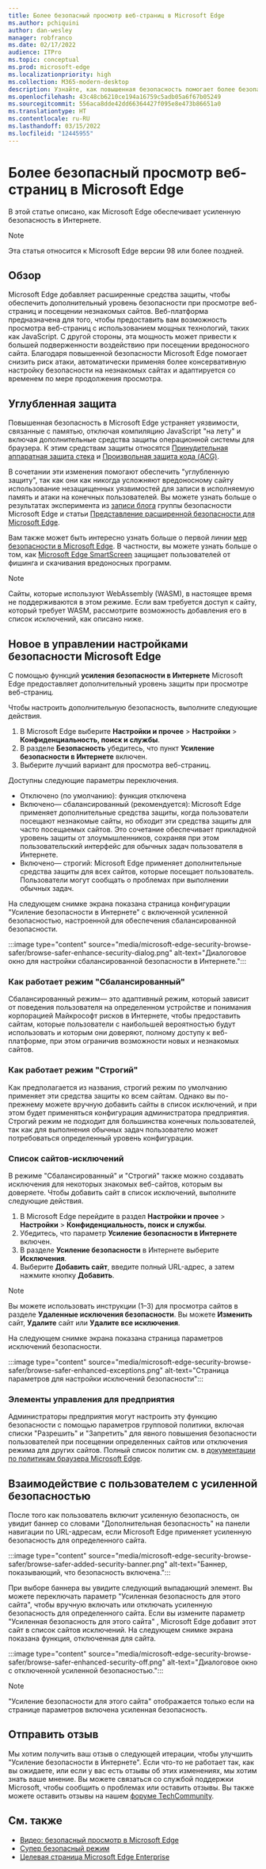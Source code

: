 ```yaml
---
title: Более безопасный просмотр веб-страниц в Microsoft Edge
ms.author: pchiquini
author: dan-wesley
manager: robfranco
ms.date: 02/17/2022
audience: ITPro
ms.topic: conceptual
ms.prod: microsoft-edge
ms.localizationpriority: high
ms.collection: M365-modern-desktop
description: Узнайте, как повышенная безопасность помогает более безопасно просматривать веб-страницы в Microsoft Edge.
ms.openlocfilehash: 43c48cb6210ce194a16759c5adb05a6f67b05249
ms.sourcegitcommit: 556aca8dde42dd66364427f095e8e473b86651a0
ms.translationtype: HT
ms.contentlocale: ru-RU
ms.lasthandoff: 03/15/2022
ms.locfileid: "12445955"
---
```

# <a name="browse-more-safely-with-microsoft-edge"></a>Более безопасный просмотр веб-страниц в Microsoft Edge

В этой статье описано, как Microsoft Edge обеспечивает усиленную безопасность в Интернете.

> [!NOTE]
> Эта статья относится к Microsoft Edge версии 98 или более поздней.

## <a name="overview"></a>Обзор

Microsoft Edge добавляет расширенные средства защиты, чтобы обеспечить дополнительный уровень безопасности при просмотре веб-страниц и посещении незнакомых сайтов. Веб-платформа предназначена для того, чтобы предоставить вам возможность просмотра веб-страниц с использованием мощных технологий, таких как JavaScript. С другой стороны, эта мощность может привести к большей подверженности воздействию при посещении вредоносного сайта. Благодаря повышенной безопасности Microsoft Edge помогает снизить риск атаки, автоматически применяя более консервативную настройку безопасности на незнакомых сайтах и адаптируется со временем по мере продолжения просмотра.

## <a name="defense-in-depth"></a>Углубленная защита

Повышенная безопасность в Microsoft Edge устраняет уязвимости, связанные с памятью, отключая компиляцию JavaScript "на лету" и включая дополнительные средства защиты операционной системы для браузера. К этим средствам защиты относятся [Принудительная аппаратная защита стека](https://techcommunity.microsoft.com/t5/windows-kernel-internals-blog/developer-guidance-for-hardware-enforced-stack-protection/ba-p/2163340) и [Произвольная защита кода (ACG)](/microsoft-365/security/defender-endpoint/exploit-protection-reference?view=o365-worldwide#arbitrary-code-guard).

В сочетании эти изменения помогают обеспечить "углубленную защиту", так как они как никогда усложняют вредоносному сайту использование незащищенных уязвимостей для записи в исполняемую память и атаки на конечных пользователей. Вы можете узнать больше о результатах эксперимента из [записи блога](https://microsoftedge.github.io/edgevr/posts/Super-Duper-Secure-Mode) группы безопасности Microsoft Edge и статьи [Представление расширенной безопасности для Microsoft Edge](https://microsoftedge.github.io/edgevr/posts/Introducing-Enhanced-Security-for-Microsoft-Edge/).

Вам также может быть интересно узнать больше о первой линии [мер безопасности в Microsoft Edge](/deployedge/ms-edge-security-for-business). В частности, вы можете узнать больше о том, как [Microsoft Edge SmartScreen](/deployedge/microsoft-edge-security-smartscreen) защищает пользователей от фишинга и скачивания вредоносных программ.

> [!NOTE]
> Сайты, которые используют WebAssembly (WASM), в настоящее время не поддерживаются в этом режиме. Если вам требуется доступ к сайту, который требует WASM, рассмотрите возможность добавления его в список исключений, как описано ниже.

## <a name="whats-new-in-microsoft-edge-security-settings"></a>Новое в управлении настройками безопасности Microsoft Edge

С помощью функций **усиления безопасности в Интернете** Microsoft Edge предоставляет дополнительный уровень защиты при просмотре веб-страниц.

Чтобы настроить дополнительную безопасность, выполните следующие действия.

1. В Microsoft Edge выберите **Настройки и прочее** > **Настройки** > **Конфиденциальность, поиск и службы**.
2. В разделе **Безопасность** убедитесь, что пункт **Усиление безопасности в Интернете** включен.
3. Выберите лучший вариант для просмотра веб-страниц.

Доступны следующие параметры переключения.

- Отключено (по умолчанию): функция отключена
- Включено— сбалансированный (рекомендуется): Microsoft Edge применяет дополнительные средства защиты, когда пользователи посещают незнакомые сайты, но обходит эти средства защиты для часто посещаемых сайтов. Это сочетание обеспечивает прикладной уровень защиты от злоумышленников, сохраняя при этом пользовательский интерфейс для обычных задач пользователя в Интернете.
- Включено— строгий: Microsoft Edge применяет дополнительные средства защиты для всех сайтов, которые посещает пользователь. Пользователи могут сообщать о проблемах при выполнении обычных задач.

На следующем снимке экрана показана страница конфигурации "Усиление безопасности в Интернете" с включенной усиленной безопасностью, настроенной для обеспечения сбалансированной безопасности.

:::image type="content" source="media/microsoft-edge-security-browse-safer/browse-safer-enhance-security-dialog.png" alt-text="Диалоговое окно для настройки сбалансированной безопасности в Интернете.":::

### <a name="how-balanced-mode-works"></a>Как работает режим "Сбалансированный"

Сбалансированный режим— это адаптивный режим, который зависит от поведения пользователя на определенном устройстве и понимания корпорацией Майкрософт рисков в Интернете, чтобы предоставить сайтам, которые пользователи с наибольшей вероятностью будут использовать и которым они доверяют, полному доступу к веб-платформе, при этом ограничив возможности новых и незнакомых сайтов.

### <a name="how-strict-mode-works"></a>Как работает режим "Строгий"

Как предполагается из названия, строгий режим по умолчанию применяет эти средства защиты ко всем сайтам. Однако вы по-прежнему можете вручную добавить сайты в список исключений, и при этом будет применяться конфигурация администратора предприятия. Строгий режим не подходит для большинства конечных пользователей, так как для выполнения обычных задач пользователю может потребоваться определенный уровень конфигурации.

### <a name="exception-site-list"></a>Список сайтов-исключений

В режиме "Сбалансированный" и "Строгий" также можно создавать исключения для некоторых знакомых веб-сайтов, которым вы доверяете. Чтобы добавить сайт в список исключений, выполните следующие действия.

1. В Microsoft Edge перейдите в раздел **Настройки и прочее** > **Настройки** > **Конфиденциальность, поиск и службы**.
2. Убедитесь, что параметр **Усиление безопасности в Интернете** включен.
3. В разделе **Усиление безопасности** в Интернете выберите **Исключения**.
4. Выберите **Добавить сайт**, введите полный URL-адрес, а затем нажмите кнопку **Добавить**.

> [!NOTE]
> Вы можете использовать инструкции (1–3) для просмотра сайтов в разделе **Удаленные исключения безопасности**. Вы можете **Изменить** сайт, **Удалите** сайт или **Удалите все исключения**.

На следующем снимке экрана показана страница параметров исключений безопасности.

:::image type="content" source="media/microsoft-edge-security-browse-safer/browse-safer-enhanced-exceptions.png" alt-text="Страница параметров для настройки исключений безопасности":::

### <a name="enterprise-controls"></a>Элементы управления для предприятия

Администраторы предприятия могут настроить эту функцию безопасности с помощью параметров групповой политики, включая списки "Разрешить" и "Запретить" для явного повышения безопасности пользователей при посещении определенных сайтов или отключения режима для других сайтов. Полный список политик см. в [документации по политикам браузера Microsoft Edge](/deployedge/microsoft-edge-policies).

## <a name="user-experience-with-enhanced-security"></a>Взаимодействие с пользователем с усиленной безопасностью

После того как пользователь включит усиленную безопасность, он увидит баннер со словами "Дополнительная безопасность" на панели навигации по URL-адресам, если Microsoft Edge применяет усиленную безопасность для определенного сайта.

:::image type="content" source="media/microsoft-edge-security-browse-safer/browse-safer-added-security-banner.png" alt-text="Баннер, показывающий, что безопасность включена.":::

При выборе баннера вы увидите следующий выпадающий элемент. Вы можете переключать параметр "Усиленная безопасность для этого сайта", чтобы вручную включать или отключать усиленную безопасность для определенного сайта. Если вы измените параметр "Усиленная безопасность для этого сайта" , Microsoft Edge добавит этот сайт в список сайтов исключений. На следующем снимке экрана показана функция, отключенная для сайта.  

:::image type="content" source="media/microsoft-edge-security-browse-safer/browse-safer-enhanced-security-off.png" alt-text="Диалоговое окно с отключенной усиленной безопасностью.":::

> [!NOTE]
> "Усиление безопасности для этого сайта" отображается только если на странице параметров включена усиленная безопасность.

## <a name="send-us-feedback"></a>Отправить отзыв

Мы хотим получить ваш отзыв о следующей итерации, чтобы улучшить "Усиление безопасности в Интернете". Если что-то не работает так, как вы ожидаете, или если у вас есть отзывы об этих изменениях, мы хотим знать ваше мнение. Вы можете связаться со службой поддержки Microsoft, чтобы сообщить о проблемах или оставить отзывы. Вы также можете оставить отзывы на нашем [форуме TechCommunity](https://techcommunity.microsoft.com/t5/enterprise/bd-p/EdgeInsiderEnterprise).

## <a name="see-also"></a>См. также

- [Видео: безопасный просмотр в Microsoft Edge](microsoft-edge-video-security-smartscreen.md)
- [Супер безопасный режим](https://microsoftedge.github.io/edgevr/posts/Super-Duper-Secure-Mode/)
- [Целевая страница Microsoft Edge Enterprise](https://aka.ms/EdgeEnterprise)
